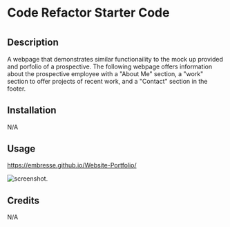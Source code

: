 # Code Refactor Starter Code
# <Horiseon Challenge>

## Description

A webpage that demonstrates similar functionaility to the mock up provided and porfolio of a prospective. The following webpage offers information about the prospective employee with a "About Me" section, a "work" section to offer projects of recent work, and a "Contact" section in the footer. 


## Installation

N/A

## Usage

https://embresse.github.io/Website-Portfolio/


![screenshot.](./assets/images/screenshot.png)

## Credits

N/A